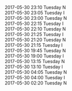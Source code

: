 2017-05-30 23:10 Tuesday  N  
2017-05-30 23:05 Tuesday  I  
2017-05-30 23:00 Tuesday  N  
2017-05-30 22:15 Tuesday  I  
2017-05-30 22:10 Tuesday  N  
2017-05-30 21:25 Tuesday  I  
2017-05-30 21:20 Tuesday  N  
2017-05-30 21:15 Tuesday  I  
2017-05-30 19:45 Tuesday  N  
2017-05-30 19:00 Tuesday  I  
2017-05-30 13:15 Tuesday  N  
2017-05-30 13:10 Tuesday  I  
2017-05-30 04:05 Tuesday  N  
2017-05-30 04:00 Tuesday  I  
2017-05-30 02:20 Tuesday  N  
